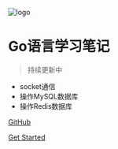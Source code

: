 ![logo](https://docsify.js.org/_media/icon.svg)

# Go语言学习笔记

> 持续更新中

* socket通信
* 操作MySQL数据库
* 操作Redis数据库

[GitHub](https://github.com/ltqthu/go-notes)

[Get Started](#quick-start)